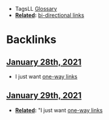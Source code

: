 - TagsLL [Glossary](<Glossary.md>)
- **[Related](<Related.md>):** [bi-directional links](<bi-directional links.md>)

# Backlinks
## [January 28th, 2021](<January 28th, 2021.md>)
- I just want [one-way links](<one-way links.md>)

## [January 29th, 2021](<January 29th, 2021.md>)
- **[Related](<Related.md>):** "I just want [one-way links](<one-way links.md>)

